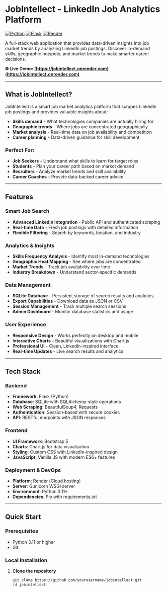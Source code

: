 # JobIntellect - LinkedIn Job Analytics Platform

[![Python](https://img.shields.io/badge/Python-3.11%2B-blue)](https://python.org)
[![Flask](https://img.shields.io/badge/Flask-2.3.3-green)](https://flask.palletsprojects.com/)
[![Render](https://img.shields.io/badge/Deployed%20on-Render-46a2f1)](https://render.com)

A full-stack web application that provides data-driven insights into job market trends by analyzing LinkedIn job postings. Discover in-demand skills, geographic hotspots, and market trends to make smarter career decisions.

**🌐 Live Demo: [https://jobintellect.onrender.com](https://jobintellect.onrender.com)**

---

##  What is JobIntellect?

JobIntellect is a smart job market analytics platform that scrapes LinkedIn job postings and provides valuable insights about:
- **Skills demand** - What technologies companies are actually hiring for
- **Geographic trends** - Where jobs are concentrated geographically  
- **Market analysis** - Real-time data on job availability and competition
- **Career planning** - Data-driven guidance for skill development

###  Perfect For:
- **Job Seekers** - Understand what skills to learn for target roles
- **Students** - Plan your career path based on market demand
- **Recruiters** - Analyze market trends and skill availability
- **Career Coaches** - Provide data-backed career advice

---

## Features

### Smart Job Search
- **Advanced LinkedIn Integration** - Public API and authenticated scraping
- **Real-time Data** - Fresh job postings with detailed information
- **Flexible Filtering** - Search by keywords, location, and industry

### Analytics & Insights
- **Skills Frequency Analysis** - Identify most in-demand technologies
- **Geographic Heat Mapping** - See where jobs are concentrated
- **Market Trends** - Track job availability over time
- **Industry Breakdown** - Understand sector-specific demands

### Data Management
- **SQLite Database** - Persistent storage of search results and analytics
- **Export Capabilities** - Download data as JSON or CSV
- **Session Management** - Track multiple search sessions
- **Admin Dashboard** - Monitor database statistics and usage

### User Experience
- **Responsive Design** - Works perfectly on desktop and mobile
- **Interactive Charts** - Beautiful visualizations with Chart.js
- **Professional UI** - Clean, LinkedIn-inspired interface
- **Real-time Updates** - Live search results and analytics

---

## Tech Stack

### **Backend**
- **Framework**: Flask (Python)
- **Database**: SQLite with SQLAlchemy-style operations
- **Web Scraping**: BeautifulSoup4, Requests
- **Authentication**: Session-based with secure cookies
- **API**: RESTful endpoints with JSON responses

### **Frontend**
- **UI Framework**: Bootstrap 5
- **Charts**: Chart.js for data visualization
- **Styling**: Custom CSS with LinkedIn-inspired design
- **JavaScript**: Vanilla JS with modern ES6+ features

### **Deployment & DevOps**
- **Platform**: Render (Cloud hosting)
- **Server**: Gunicorn WSGI server
- **Environment**: Python 3.11+
- **Dependencies**: Pip with requirements.txt

---

## Quick Start

### Prerequisites
- Python 3.11 or higher
- Git

### Local Installation

1. **Clone the repository**
   ```bash
   git clone https://github.com/yourusername/jobintellect.git
   cd jobintellect